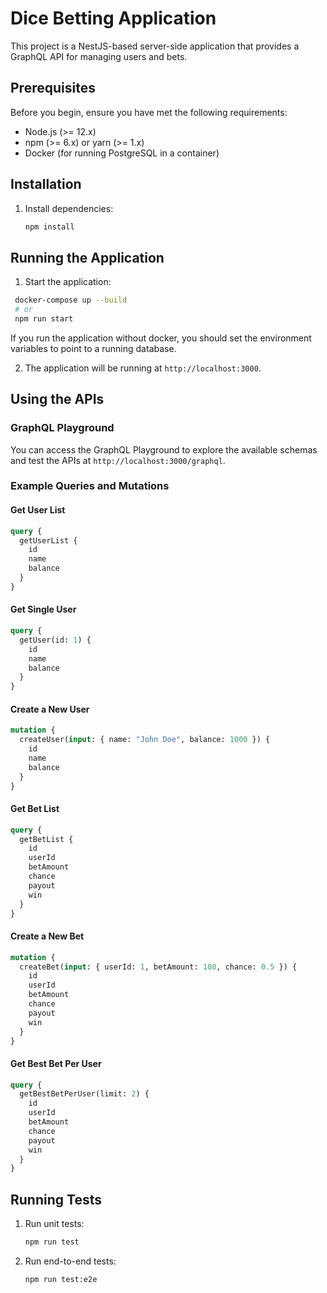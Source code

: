 # Dice Betting Application

This project is a NestJS-based server-side application that provides a GraphQL API for managing users and bets.

## Prerequisites

Before you begin, ensure you have met the following requirements:

- Node.js (>= 12.x)
- npm (>= 6.x) or yarn (>= 1.x)
- Docker (for running PostgreSQL in a container)

## Installation

1. Install dependencies:

   ```bash
   npm install
   ```

## Running the Application

1. Start the application:

```bash
 docker-compose up --build
 # or
 npm run start
```

If you run the application without docker, you should set the environment variables to point to a running database.

2. The application will be running at `http://localhost:3000`.

## Using the APIs

### GraphQL Playground

You can access the GraphQL Playground to explore the available schemas and test the APIs at `http://localhost:3000/graphql`.

### Example Queries and Mutations

#### Get User List

```graphql
query {
  getUserList {
    id
    name
    balance
  }
}
```

#### Get Single User

```graphql
query {
  getUser(id: 1) {
    id
    name
    balance
  }
}
```

#### Create a New User

```graphql
mutation {
  createUser(input: { name: "John Doe", balance: 1000 }) {
    id
    name
    balance
  }
}
```

#### Get Bet List

```graphql
query {
  getBetList {
    id
    userId
    betAmount
    chance
    payout
    win
  }
}
```

#### Create a New Bet

```graphql
mutation {
  createBet(input: { userId: 1, betAmount: 100, chance: 0.5 }) {
    id
    userId
    betAmount
    chance
    payout
    win
  }
}
```

#### Get Best Bet Per User

```graphql
query {
  getBestBetPerUser(limit: 2) {
    id
    userId
    betAmount
    chance
    payout
    win
  }
}
```

## Running Tests

1. Run unit tests:

   ```bash
   npm run test
   ```

2. Run end-to-end tests:

   ```bash
   npm run test:e2e
   ```

